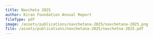 ```yaml
---
title: Navcheta 2025
author: Kiran Foundation Annual Report
fileType: pdf
image: /assets/publications/navchetana-2025/navchetana-2025.png
file: /assets/publications/navchetana-2025/navchetna-2025.pdf
---
```

